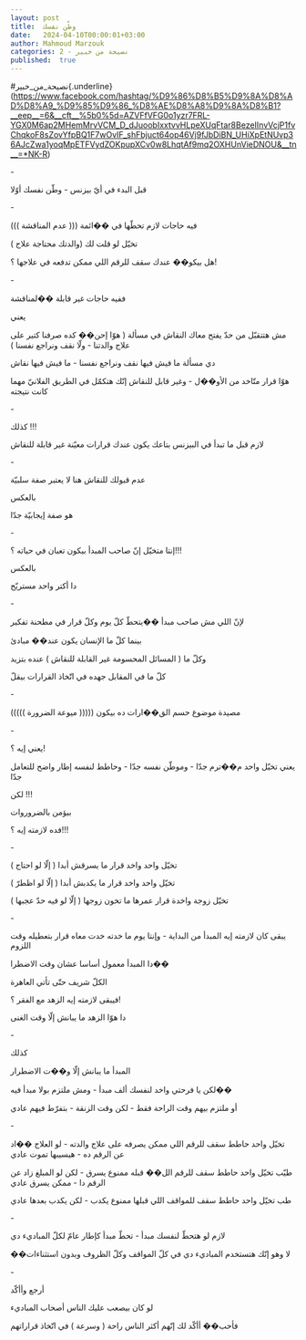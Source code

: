 ```yaml
---
layout: post
title:  وطّن نفسك
date:   2024-04-10T00:00:01+03:00
author: Mahmoud Marzouk
categories: 2 - نصيحة من خبير
published:  true
---
```

\#نصيحة_من_خبير{.underline}(https://www.facebook.com/hashtag/%D9%86%D8%B5%D9%8A%D8%AD%D8%A9_%D9%85%D9%86_%D8%AE%D8%A8%D9%8A%D8%B1?__eep__=6&__cft__%5b0%5d=AZVFfVFG0o1yzr7FRL-YGX0M6ap2MHemMrvVCM_D_dJuoobIxxtvvHLpeXUqFtar8BezeIInvVcjP1fvChqkoF8sZovYfpBQ1F7wOvIF_shFbjuct64op46Vj9fJbDiBN_UHiXpEtNUvp36AJcZwa1yoqMpETFVydZOKpupXCv0w8LhqtAf9mq2OXHUnVieDNOU&__tn__=*NK-R)

\-

قبل البدء في أيّ بيزنس - وطّن نفسك أوّلا

\-

فيه حاجات لازم تحطّها في ��ائمة ((( عدم المناقشة )))

تخيّل لو قلت لك (والدتك محتاجة علاج )

هل بيكو�� عندك سقف للرقم اللي ممكن تدفعه في علاجها ؟!

\-

ففيه حاجات غير قابلة ��لمناقشة

يعني

مش هتتقبّل من حدّ يفتح معاك النقاش في مسألة ( هوّا إحن�� كده صرفنا كتير على
علاج والدتنا - ولّا نقف ونراجع نفسنا )

دي مسألة ما فيش فيها نقف ونراجع نفسنا - ما فيش فيها نقاش

هوّا قرار متّاخد من الأو��ل - وغير قابل للنقاش إنّك هتكمّل في الطريق الفلانيّ
مهما كانت نتيجته

\-

كذلك !!!

لازم قبل ما تبدأ في البيزنس بتاعك يكون عندك قرارات معيّنة غير قابلة
للنقاش

\-

عدم قبولك للنقاش هنا لا يعتبر صفة سلبيّة

بالعكس

هو صفة إيجابيّة جدّا

\-

إنتا متخيّل إنّ صاحب المبدأ بيكون تعبان في حياته ؟!!!

بالعكس

دا أكتر واحد مستريّح

\-

لإنّ اللي مش صاحب مبدأ ��يتحطّ كلّ يوم وكلّ قرار في مطحنة تفكير

بينما كلّ ما الإنسان يكون عند�� مبادئ

وكلّ ما ( المسائل المحسومة غير القابلة للنقاش ) عنده بتزيد

كلّ ما في المقابل جهده في اتّخاذ القرارات بيقلّ

\-

مصيدة موضوع حسم الق��ارات ده بيكون ((((( ميوعة الضرورة )))))

\-

يعني إيه ؟!

يعني تخيّل واحد م��ترم جدّا - وموطّن نفسه جدّا - وحاطط لنفسه إطار واضح
للتعامل جدّا

لكن !!!

بيؤمن بالضروروات

فده لازمته إيه ؟!!!

\-

تخيّل واحد واخد قرار ما يسرقش أبدا ( إلّا لو احتاج )

تخيّل واحد واخد قرار ما يكدبش أبدا ( إلّا لو اظطرّ )

تخيّل زوجة واخدة قرار عمرها ما تخون زوجها ( إلّا لو فيه حدّ
عجبها )

\-

يبقى كان لازمته إيه المبدأ من البداية - وإنتا يوم ما خدته خدت معاه قرار
بتعطيله وقت اللزوم

دا المبدأ معمول أساسا عشان وقت الاضطرا��

الكلّ شريف حتّى تأتي العاهرة

فيبقى لازمته إيه الزهد مع الفقر ؟!

دا هوّا الزهد ما يبانش إلّا وقت الغنى

\-

كذلك

المبدأ ما يبانش إلّا و��ت الاضطرار

لكن يا فرحتي واخد لنفسك ألف مبدأ - ومش ملتزم بولا مبدأ فيه��

أو ملتزم بيهم وقت الراحة فقط - لكن وقت الزنقة - بتفرّط فيهم
عادي

\-

تخيّل واحد حاطط سقف للرقم اللي ممكن يصرفه على علاج والدته - لو العلاج
��اد عن الرقم ده - هيسيبها تموت عادي

طيّب تخيّل واحد حاطط سقف للرقم الل�� قبله ممنوع يسرق - لكن لو المبلغ زاد
عن الرقم دا - ممكن يسرق عادي

طب تخيّل واحد حاطط سقف للمواقف اللي قبلها ممنوع يكدب - لكن يكدب بعدها
عادي

\-

لازم لو هتحطّ لنفسك مبدأ - تحطّ مبدأ كإطار عامّ لكلّ المباديء
دي

��لا وهو إنّك هتستخدم المباديء دي في كلّ المواقف وكلّ الظروف وبدون
استثناءات

\-

أرجع وأأكّد

لو كان بيصعب عليك الناس أصحاب المباديء

فأحب�� أأكّد لك إنّهم أكثر الناس راحة ( وسرعة ) في اتّخاذ
قراراتهم
